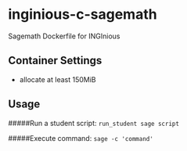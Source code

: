 # inginious-c-sagemath

Sagemath Dockerfile for INGInious

Container Settings
-------
- allocate at least 150MiB



Usage
------

#####Run a student script:
`run_student sage script`

#####Execute command:
`sage -c 'command'`

